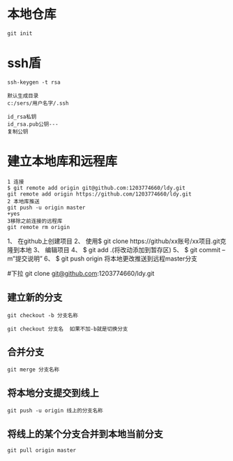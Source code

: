# 本地仓库
    git init

# ssh盾

    ssh-keygen -t rsa

    默认生成目录
    c:/sers/用户名字/.ssh

    id_rsa私钥
    id_rsa.pub公钥---
    复制公钥
# 建立本地库和远程库
    1 连接
    $ git remote add origin git@github.com:1203774660/ldy.git
    git remote add origin https://github.com/1203774660/ldy.git
    2 本地库推送
    git push -u origin master
    +yes
    3移除之前连接的远程库
    git remote rm origin



    
1、 在github上创建项目
2、 使用$ git clone https://github/xx账号/xx项目.git克隆到本地
3、 编辑项目
4、 $ git add .(将改动添加到暂存区)
5、 $ git commit –m”提交说明”
6、 $ git push origin 将本地更改推送到远程master分支

#下拉
    git clone git@github.com:1203774660/ldy.git


##  建立新的分支

    git checkout -b 分支名称
    
    git checkout 分支名  如果不加-b就是切换分支
##  合并分支

    git merge 分支名称
##  将本地分支提交到线上

    git push -u origin 线上的分支名称
    
##  将线上的某个分支合并到本地当前分支

    git pull origin master